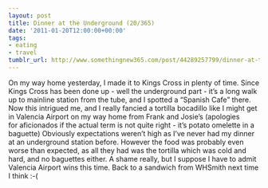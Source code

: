 ```yaml
---
layout: post
title: Dinner at the Underground (20/365)
date: '2011-01-20T12:00:00+00:00'
tags:
- eating
- travel
tumblr_url: http://www.somethingnew365.com/post/44289257799/dinner-at-the-underground
---
```

On my way home yesterday, I made it to Kings Cross in plenty of time. Since Kings Cross has been done up - well the underground part - it’s a long walk up to mainline station from the tube, and I spotted a “Spanish Cafe” there.
Now this intrigued me, and I really fancied a tortilla bocadillo like I might get in Valencia Airport on my way home from Frank and Josie’s (apologies for aficionados if the actual term is not quite right - it’s potato omelette in a baguette)
Obviously expectations weren’t high as I’ve never had my dinner at an underground station before. However the food was probably even worse than expected, as all they had was the tortilla which was cold and hard, and no baguettes either. A shame really, but I suppose I have to admit Valencia Airport wins this time.
Back to a sandwich from WHSmith next time I think :-(

